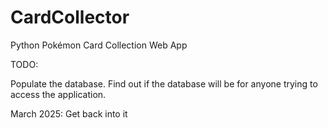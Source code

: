 # CardCollector

Python Pokémon Card Collection Web App

TODO:

Populate the database.  Find out if the database will be for anyone trying to access the application.

March 2025: Get back into it